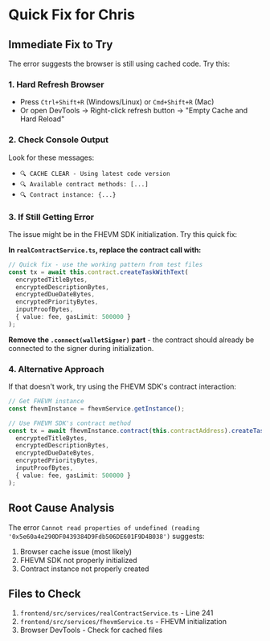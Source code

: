 # Quick Fix for Chris

## Immediate Fix to Try

The error suggests the browser is still using cached code. Try this:

### 1. Hard Refresh Browser
- Press `Ctrl+Shift+R` (Windows/Linux) or `Cmd+Shift+R` (Mac)
- Or open DevTools → Right-click refresh button → "Empty Cache and Hard Reload"

### 2. Check Console Output
Look for these messages:
- `🔍 CACHE CLEAR - Using latest code version`
- `🔍 Available contract methods: [...]`
- `🔍 Contract instance: {...}`

### 3. If Still Getting Error
The issue might be in the FHEVM SDK initialization. Try this quick fix:

**In `realContractService.ts`, replace the contract call with:**

```typescript
// Quick fix - use the working pattern from test files
const tx = await this.contract.createTaskWithText(
  encryptedTitleBytes,
  encryptedDescriptionBytes,
  encryptedDueDateBytes,
  encryptedPriorityBytes,
  inputProofBytes,
  { value: fee, gasLimit: 500000 }
);
```

**Remove the `.connect(walletSigner)` part** - the contract should already be connected to the signer during initialization.

### 4. Alternative Approach
If that doesn't work, try using the FHEVM SDK's contract interaction:

```typescript
// Get FHEVM instance
const fhevmInstance = fhevmService.getInstance();

// Use FHEVM SDK's contract method
const tx = await fhevmInstance.contract(this.contractAddress).createTaskWithText(
  encryptedTitleBytes,
  encryptedDescriptionBytes,
  encryptedDueDateBytes,
  encryptedPriorityBytes,
  inputProofBytes,
  { value: fee, gasLimit: 500000 }
);
```

## Root Cause Analysis
The error `Cannot read properties of undefined (reading '0x5e60a4e290DF0439384D9Fdb506DE601F9D4B038')` suggests:
1. Browser cache issue (most likely)
2. FHEVM SDK not properly initialized
3. Contract instance not properly created

## Files to Check
1. `frontend/src/services/realContractService.ts` - Line 241
2. `frontend/src/services/fhevmService.ts` - FHEVM initialization
3. Browser DevTools - Check for cached files
